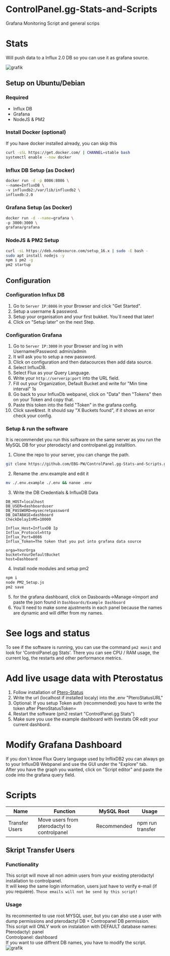 # ControlPanel.gg-Stats-and-Scripts
 Grafana Monitoring Script and general scrips

# Stats
Will push data to a Influx 2.0 DB so you can use it as grafana source.  

![grafik](https://user-images.githubusercontent.com/35345288/143792952-34173d4c-ad4b-4e54-8c2e-57d145c0ac89.png)


## Setup on Ubuntu/Debian
### Required
- Influx DB
- Grafana
- NodeJS & PM2

### Install Docker (optional)
If you have docker installed already, you can skip this
```sh
curl -sSL https://get.docker.com/ | CHANNEL=stable bash
systemctl enable --now docker
```

### Influx DB Setup (as Docker)
```sh
docker run -d -p 8086:8086 \
--name=InfluxDB \
-v influxdb2:/var/lib/influxdb2 \
influxdb:2.0
```

### Grafana Setup (as Docker)
```sh
docker run -d --name=grafana \
-p 3000:3000 \
grafana/grafana
```

### NodeJS & PM2 Setup
```sh
curl -sL https://deb.nodesource.com/setup_16.x | sudo -E bash -
sudo apt install nodejs -y
npm i pm2 -g
pm2 startup
```

## Configuration

### Configuration Influx DB
1. Go to `Server IP:8086` in your Browser and click "Get Started".  
2. Setup a username & password.  
3. Setup your organisation and your first bukket. You´ll need that later!  
4. Click on "Setup later" on the next Step.  

### Configuration Grafana
1. Go to `Server IP:3000` in your Browser and log in with Username/Password: admin/admin     
2. It will ask you to setup a new password.    
3. Click on configuration and then datacources then add data source.  
4. Select InfluxDB.
5. Select Flux as your Query Language.
6. Write your `http://serverip:port` into the URL field.  
7. Fill out your Organization, Default Bucket and write for "Min time interval" 1s  
8. Go back to your InfluxDb webpanel, click on "Data" then "Tokens" then on your Token and copy that.  
9. Paste this token into the field "Token" in the grafana config.  
10. Click save&test. It should say "X Buckets found", if it shows an error check your config.  

### Setup & run the software
It is recommendet you run this software on the same server as you run the MySQL DB for your pterodactyl and controlpanel.gg installtion.
1. Clone the repo to your server, you can change the path.
```sh
git clone https://github.com/EBG-PW/ControlPanel.gg-Stats-and-Scripts.git /etc/ControlPanelStats/ && cd /etc/ControlPanelStats/
```
2. Rename the .env.example and edit it
```sh
mv ./.env.example ./.env && nanoe .env
```
3. Write the DB Credentials & InfluxDB Data
```env
DB_HOST=localhost
DB_USER=dashboarduser
DB_PASSWORD=mysecretpassword
DB_DATABASE=dashboard
CheckDelayInMS=10000

Influx_Host=InfluxDB Ip
Influx_Protocol=http
Influx_Port=8086
Influx_Token=The token that you put into grafana data source

orga=YourOrga
bucket=YourDefaultBucket
host=Dashboard
```
4. Install node modules and setup pm2
```sh
npm i
node PM2_Setup.js
pm2 save
```
5. for the grafana dashboard, click on Dasboards->Manage->Import and paste the json found in `Dashboards/Example Dashboard`
6. You´ll need to make some ajustments in each panel because the names are dynamic and will differ from my names.

# See logs and status
To see if the software is running, you can use the command `pm2 monit` and look for 'ControlPanel.gg Stats'.   There you can see CPU / RAM usage, the current log, the restarts and other performance metrics.  

# Add live usage data with Pterostatus
1. Follow installation of [Ptero-Status](https://github.com/BlueFox-Development/Ptero-Status)
2. Write the url (localhost if installed localy) into the .env "PteroStatusURL"  
3. Optional: If you setup Token auth (recommended) you have to write the token after PteroStatusToken=  
4. Restart the software (pm2 restart "ControlPanel.gg Stats")  
5. Make sure you use the example dashboard with livestats OR edit your current dashbord.  

# Modify Grafana Dashboard
If you don´t know Flux Query language used by InflixDB2 you can always go to your InfluxDB Webpanel and use the GUI under the "Explore" tab.  
After you have the graph you wanted, click on "Script editor" and paste the code into the grafana query field.

# Scripts

| Name  | Function | MySQL Root| Usage |
| ------------- | ------------- | ------------- | ------------- |
| Transfer Users  | Move users from pterodactyl to controlpanel  | Recommended | npm run transfer |

## Skript Transfer Users
### Functionality
This script will move all non admin users from your existing pterodactyl installation to controlpanel.  
It will keep the same login information, users just have to verify e-mail (if you requiere). `Those emails will not be send by this script!`  
### Usage
Its recommented to use root MYSQL user, but you can also use a user with dump permissions and pterodactyl DB + Contropanel DB permission.  
This script will ONLY work on instalation with DEFAULT database names:  
Pterodactyl: panel  
Controlpanel: dashboard  
If you want to use diffrent DB names, you have to modify the script.  
![grafik](https://user-images.githubusercontent.com/35345288/142738167-358c14a8-02f1-43c4-b522-d1fa7c3d3dc9.png)
